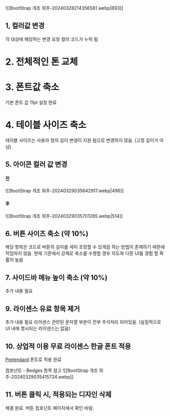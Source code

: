 ![[BootStrap 개조 외주-20240328214356581.webp|693]]


## 1, 컬러값 변경
각 대상에 해당하는 변경 요청 컬러 코드가 누락 됨


# 2. 전체적인 톤 교체

# 3. 폰트값 축소
기본 폰트 값 11pt 설정 완료

# 4. 테이블 사이즈 축소
테이블 사이즈는 사용자 정의 길이 변경이 지원 됨으로 변경하지 않음. (고정 길이가 아님)


## 5. 아이콘 컬러 값 변경
#### 전
![[BootStrap 개조 외주-20240329035642917.webp|496]]

#### 후
![[BootStrap 개조 외주-20240329035701265.webp|514]]

## 6. 버튼 사이즈 축소 (약 10%)
해당 항목은 코드로 버튼의 길이를 세미 조정할 수 있게끔 하는 방법이 존재하기 때문에 작업하지 않음.
현재 기준에서 강제로 축소를 수행할 경우 의도와 다른 UI를 경험 할 확률이 높음

## 7. 사이드바 메뉴 높이 축소 (약 10%)
추가 내용 필요

## 9. 라이센스 유료 항목 제거
추가 내용 필요
라이센스 관련된 문자열 부분이 전부 주석처리 되어있음. (실질적으로 UI 내에 명시되는 라이센스는 없음)

## 10. 상업적 이용 무료 라이센스 한글 폰트 적용
[Pretendard](https://cactus.tistory.com/306) 폰트로 적용 완료

컴포넌트 - Bedges 항목 참고
![[BootStrap 개조 외주-20240329035415724.webp]]

## 11. 버튼 클릭 시, 적용되는 디자인 삭제
해결 완료.
버튼 컴포넌트 페이지에서 확인 바람.

